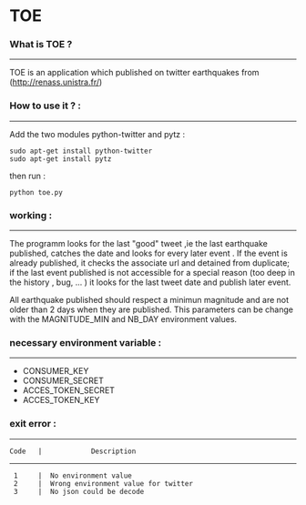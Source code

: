 # TOE

### What is TOE ?

*****************

TOE is an application which published on twitter earthquakes from 
(http://renass.unistra.fr/) 



### How to use it ?  :

**********************

Add the two modules python-twitter and pytz :

```
sudo apt-get install python-twitter 
sudo apt-get install pytz
```

then run :

```
python toe.py 
```


### working :

*************

The programm looks for the last "good" tweet ,ie the last earthquake published, 
catches the date and looks for every later event .
If the event is already published, it checks the associate url and 
detained from duplicate; 
if the last event published is not accessible 
for a special reason (too deep in the history , bug, ... )
it looks for the last tweet date and publish later event.

All earthquake published should respect a minimun magnitude and are not older 
than 2 days when they are published. This parameters can be change with 
the MAGNITUDE_MIN and NB_DAY environment values.


### necessary environment variable :

************************************
					
* CONSUMER_KEY
* CONSUMER_SECRET
* ACCES_TOKEN_SECRET
* ACCES_TOKEN_KEY


### exit error :
 
****************		 
 
	Code   |   			Description
-------------------------------------------------
	 1     |  No environment value 
	 2     |  Wrong environment value for twitter 
	 3     |  No json could be decode 





